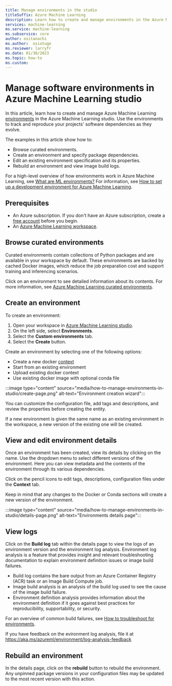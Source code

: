 ```yaml
---
title: Manage environments in the studio
titleSuffix: Azure Machine Learning
description: Learn how to create and manage environments in the Azure Machine Learning studio.
services: machine-learning
ms.service: machine-learning
ms.subservice: core
author: ositanachi
ms.author:  osiotugo
ms.reviewer: larryfr
ms.date: 01/30/2023
ms.topic: how-to
ms.custom:
---
```


# Manage software environments in Azure Machine Learning studio

In this article, learn how to create and manage Azure Machine Learning [environments](/python/api/azure-ai-ml/azure.ai.ml.entities.environment) in the Azure Machine Learning studio. Use the environments to track and reproduce your projects' software dependencies as they evolve.

The examples in this article show how to:

* Browse curated environments.
* Create an environment and specify package dependencies.
* Edit an existing environment specification and its properties.
* Rebuild an environment and view image build logs.

For a high-level overview of how environments work in Azure Machine Learning, see [What are ML environments?](concept-environments.md) For information, see [How to set up a development environment for Azure Machine Learning](how-to-configure-environment.md).

## Prerequisites

* An Azure subscription. If you don't have an Azure subscription, create a [free account](https://azure.microsoft.com/free/) before you begin.
* An [Azure Machine Learning workspace](quickstart-create-resources.md).

## Browse curated environments

Curated environments contain collections of Python packages and are available in your workspace by default. These environments are backed by cached Docker images, which reduce the job preparation cost and support training and inferencing scenarios. 

Click on an environment to see detailed information about its contents. For more information, see [Azure Machine Learning curated environments](resource-curated-environments.md). 

## Create an environment

To create an environment:
1. Open your workspace in [Azure Machine Learning studio](https://ml.azure.com).
1. On the left side, select **Environments**.
1. Select the **Custom environments** tab. 
1. Select the **Create** button. 

Create an environment by selecting one of the following options:
* Create a new docker [context](https://docs.docker.com/engine/reference/commandline/build/)
* Start from an existing environment
* Upload existing docker context
* Use existing docker image with optional conda file

:::image type="content" source="media/how-to-manage-environments-in-studio/create-page.png" alt-text="Environment creation wizard":::

You can customize the configuration file, add tags and descriptions, and review the properties before creating the entity. 

If a new environment is given the same name as an existing environment in the workspace, a new version of the existing one will be created.

## View and edit environment details

Once an environment has been created, view its details by clicking on the name. Use the dropdown menu to select different versions of the environment. Here you can view metadata and the contents of the environment through its various dependencies.

Click on the pencil icons to edit tags, descriptions, configuration files under the **Context** tab.

Keep in mind that any changes to the Docker or Conda sections will create a new version of the environment. 

:::image type="content" source="media/how-to-manage-environments-in-studio/details-page.png" alt-text="Environments details page":::

## View logs

Click on the **Build log** tab within the details page to view the logs of an environment version and the environment log analysis. Environment log analysis is a feature that provides insight and relevant troubleshooting documentation to explain environment definition issues or image build failures.
* Build log contains the bare output from an Azure Container Registry (ACR) task or an Image Build Compute job.
* Image build analysis is an analysis of the build log used to see the cause of the image build failure.
* Environment definition analysis provides information about the environment definition if it goes against best practices for reproducibility, supportability, or security.

For an overview of common build failures, see [How to troubleshoot for environments](https://aka.ms/azureml/environment/troubleshooting-guide).

If you have feedback on the evironment log analysis, file it at https://aka.ms/azureml/environment/log-analysis-feedback

## Rebuild an environment

In the details page, click on the **rebuild** button to rebuild the environment. Any unpinned package versions in your configuration files may be updated to the most recent version with this action. 
